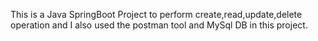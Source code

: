 This is a Java SpringBoot Project to perform create,read,update,delete operation and I also used the postman tool and MySql DB in this project.
